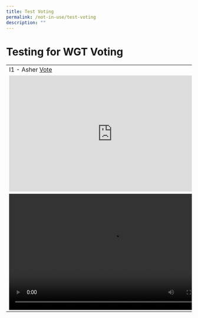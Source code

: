 ```yaml
---
title: Test Voting
permalink: /not-in-use/test-voting
description: ""
---
```

# Testing for WGT Voting
<table width="100%">
	<tr>
		<td>
			I1 - Asher <a href="https://form.gov.sg/#!/61e8420767949600143cf75c?622f011a09260b0012490c8c=I1%20Asher">Vote</a>
		</td>
		<td>
			F1 - Robert Lim <a href="https://form.gov.sg/#!/61e8420767949600143cf75c?622f011a09260b0012490c8c=F1%20Robert%20Lim">Vote</a>
		</td>
	</tr>
	<tr>
		<td>
<iframe width="560" height="315" src="https://www.youtube.com/embed/7LN-OsjmIz8" title="YouTube video player" frameborder="0" allow="accelerometer; autoplay; clipboard-write; encrypted-media; gyroscope; picture-in-picture" allowfullscreen></iframe>
		</td>
		<td>
<iframe width="560" height="315" src="https://www.youtube.com/embed/7LN-OsjmIz8" title="YouTube video player" frameborder="0" allow="accelerometer; autoplay; clipboard-write; encrypted-media; gyroscope; picture-in-picture" allowfullscreen></iframe>
		</td>
	</tr>
	<tr>
		<td>
			<video width="560" height="315" controls>
  <source src="https://www.facebook.com/plugins/video.php?height=476&href=https%3A%2F%2Fwww.facebook.com%2Fnick.ong.7737%2Fvideos%2F480561050390616%2F&show_text=false&width=269&t=0">
Your browser does not support the video tag.
</video>
		</td>
		<td>
		</td>
	</tr>
</table>